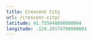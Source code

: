 ```yaml
---
title: Crescent City
url: /crescent-city/
latitude: 41.755948000000004
longitude: -124.20174700000001
---
```

